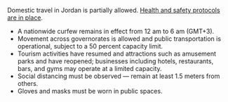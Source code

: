 Domestic travel in Jordan is partially allowed. [Health and safety protocols are in place](https://www.garda.com/crisis24/news-alerts/366081/jordan-authorities-delay-resumption-of-international-flights-august-4-update-28).

- A nationwide curfew remains in effect from 12 am to 6 am (GMT+3).
- Movement across governorates is allowed and public transportation is operational, subject to a 50 percent capacity limit.
- Tourism activities have resumed and attractions such as amusement parks and have reopened; businesses including hotels, restaurants, bars, and gyms may operate at a limited capacity.
- Social distancing must be observed — remain at least 1.5 meters from others.
- Gloves and masks must be worn in public spaces.
